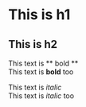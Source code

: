 # This is h1 #

## This is h2 ##

This text is ** bold **  
This text is __bold__ too  
  
This text is *italic*  
This text is _italic_ too  


